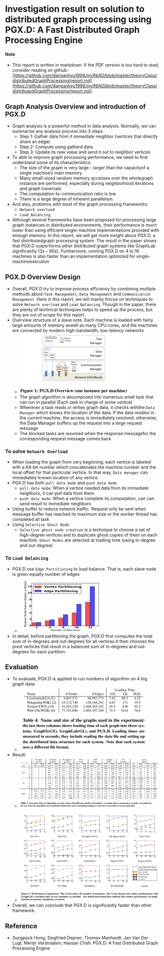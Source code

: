 # Investigation result on solution to distributed graph processing using PGX.D: A Fast Distributed Graph Processing Engine

#### Note

+ This report is written in markdown. If the PDF version is too hard to read, consider reading on github: [https://github.com/danganhvu1998/myINIAD/blob/master/theoryClass/distributedGraphProcessing/report.md](https://github.com/danganhvu1998/myINIAD/blob/master/theoryClass/distributedGraphProcessing/report.md)
## Graph Analysis Overview and introduction of PGX.D

+ Graph analysis is a powerful method in data analysis. Normally, we can summarize any analysis process into 3 steps
  + Step 1: Gather data from it immediate neighbor (vertices that directly share an edge)
  + Step 2: Compute using gatherd data
  + Step 3: Update its new value and send it out to neighbor vertices
+ To able to improve graph processing performance, we need to first understand some of its characteristics:
  + The size of the graph is very large – larger than the capacityof a single machine’s main memory.
  + Many small-sized random memory accesses over the wholegraph instance are performed, especially during neighborhood iterations and graph traversals
  + The computation-to-communication ratio is low
  + There is a large degree of inherent parallelism.
+ And also, problems with most of the graph processing frameworks:
  + `Network overload`
  + `Load Balancing`
+ Although several frameworks have been proposed for processing large graph instances in distributed environments, their performance is much lower than using efficient single-machine implementations provided with enough memory. In this report, we will get more insight about PGX.D, a fast  distributedgraph  processing  system. The result in the paper shows that  PGX.D outperforms other distributed graph systems like GraphLab significantly (3x – 90x). Furthermore, running PGX.D on 4 to 16 machines is also  faster  than  an  implementation optimized for single-machineexecution

## PGX.D Overview Design

+ Overall, PGX.D try to improve process efficiency by combining multiple methods about `Task Management`, `Data Management` and `Communication Management`. Here in this report, we will mainly forcus on techniques to solve `Network overload` and `Load Balancing`. Though in the paper, there are plenty of technical techniques helps to speed up the process, but they are out of scope for this report.
+ Overview structure of a slave note. Each  machine  is  loaded  with  fairly  large  amounts  of  memory  aswell as many CPU cores, and the machines are connected by modern high-bandwidth, low-latency networks
  + ![alt text](./img1.png)
  + The graph algorithm is decomposed into numerous small task that can run in parallel (Each task in charge of some vertice)
  + Whenever a task reads or writes graph data, it checks withthe `Data Manager` which knows the location of the data. If the data resides in the current machine, the access is immediately resolved; otherwise,  the  Data  Manager  buffers  up  the  request  into  a  large request message
  + The blocked tasks are resumed when the response messagefor the corresponding request message comes back

### To solve `Network Overload`

+ When loading the graph from very beginning, each vertice is labeled with a 64-bit number which concatenates the machine number and the local offset for that particular vertice. In that way, `Data manager` can immediately known location of any vertice.
+ PGX.D has both `pull data mode` and `push data mode`
  + `pull data mode`: When a vertice needed data from its immediate neighbors, it can pull data from them
  + `push data mode`: When a vertice complete its computation, can can send result to immediate neighbors
+ Using buffer to reduce network traffic. Request only be sent when message buffer has reached its maximum size or the worker thread has completed all task
+ Using `Selective Ghost Node`
  + `Selective ghost node creation` is a technique to choose a set of high-degree vertices and to duplicate ghost copies of them on each machine. `Ghost Nodes` are selected at loading time (using in-degree and out-degree)

### To `Load Balancing`

+ PGX.D use `Edge Partitioning` to load balance. That is, each slave node is given equally number of edges
  + ![alt text](./img2.png).
+ In detail, before partitioning the graph, PGX.D first computes the total sum of in-degrees and out-degrees for all vertices.It then chooses the pivot vertices that result in a balanced sum of in-degrees and out-degrees for each partition.

## Evaluation

+ To evaluate, PGX.D is applied to run numbers of algorithm on 4 big graph data:
  + ![alt text](./img3.png)
+ Result:
  + ![alt text](./img4.png)
  + ![alt text](./img5.png)
+ Overall, we can conclude that PGX.D is significantly faster than other framework.


## Reference

+ Sungpack Hong; Siegfried Depner; Thomas Manhardt; Jan Van Der Lugt; Merijn Verstraaten; Hassan Chafi: PGX.D: A Fast Distributed Graph Processing Engine 


